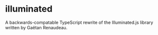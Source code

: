 # illuminated

A backwards-compatable TypeScript rewrite of the Illuminated.js library written by Gaëtan Renaudeau.
